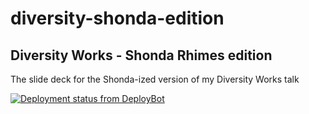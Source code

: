 # diversity-shonda-edition

## Diversity Works - Shonda Rhimes edition

The slide deck for the Shonda-ized version of my Diversity Works talk

[![Deployment status from DeployBot](https://liljimmi.deploybot.com/badge/56046447953992/100065.svg)](http://deploybot.com)
